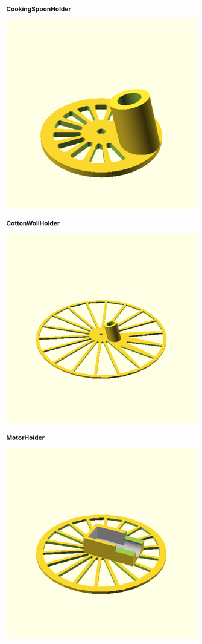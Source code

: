 ### CookingSpoonHolder
![CookingSpoonHolder](stl/CookingSpoonHolder.png)

### CottonWollHolder
![CottonWollHolder](stl/CottonWollHolder.png)

### MotorHolder
![MotorHolder](stl/MotorHolder.png)

